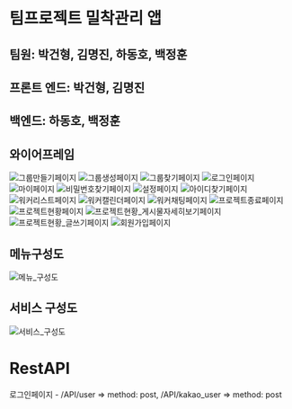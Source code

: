 # 팀프로젝트 밀착관리 앱
## 팀원: 박건형, 김명진, 하동호, 백정훈

## 프론트 엔드: 박건형, 김명진
## 백엔드: 하동호, 백정훈

## 와이어프레임

<!-- <img src = "images/그룹만들기페이지.png" width="200px">
<img src = "images/그룹생성페이지.png" width="200px">
<img src = "images/그룹찾기페이지.png" width="200px">
<img src = "images/로그인페이지.png" width="200px">
<img src = "images/마이페이지.png" width="200px">
<img src = "images/비밀번호찾기페이지.png" width="200px">
<img src = "images/설정페이지.png" width="200px">
<img src = "images/아이디찾기페이지.png" width="200px">
<img src = "images/워커리스트페이지.png" width="300px">
<img src = "images/워커캘린더페이지.png" width="200px">

<img src = "images/워커채팅페이지.png" width="200px">
<img src = "images/프로젝트종료페이지.png" width="200px">
<img src = "images/프로젝트현황페이지.png" width="200px">
<img src = "images/프로젝트현황_게시물자세히보기페이지.png" width="200px">
<img src = "images/프로젝트현황_글쓰기페이지.png" width="200px">
<img src = "images/회원가입페이지.png" width="200px"> -->

![그룹만들기페이지](images/그룹만들기페이지.png)
![그룹생성페이지](images/그룹생성페이지.png)
![그룹찾기페이지](images/그룹찾기페이지.png)
![로그인페이지](images/로그인페이지.png)
![마이페이지](images/마이페이지.png)
![비밀번호찾기페이지](images/비밀번호찾기페이지.png)
![설정페이지](images/설정페이지.png)
![아이디찾기페이지](images/아이디찾기페이지.png)
![워커리스트페이지](images/워커리스트페이지.png)
![워커캘린더페이지](images/워커캘린더페이지.png)
![워커채팅페이지](images/워커채팅페이지.png)
![프로젝트종료페이지](images/프로젝트종료페이지.png)
![프로젝트현황페이지](images/프로젝트현황페이지.png)
![프로젝트현황_게시물자세히보기페이지](images/프로젝트현황_게시물자세히보기페이지.png)
![프로젝트현황_글쓰기페이지](images/프로젝트현황_글쓰기페이지.png)
![회원가입페이지](images/회원가입페이지.png)

## 메뉴구성도
![메뉴_구성도](images/메뉴_구성도.png)

## 서비스 구성도
![서비스_구성도](images/서비스구성도.png)

# RestAPI
로그인페이지 - /API/user => method: post, /API/kakao_user => method: post 

